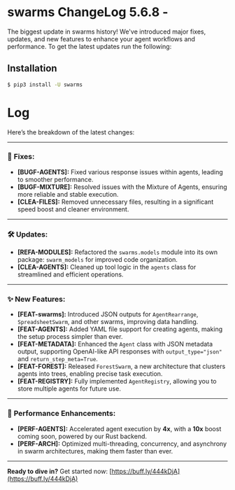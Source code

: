 # swarms ChangeLog 5.6.8 -

The biggest update in swarms history! We've introduced major fixes, updates, and new features to enhance your agent workflows and performance. To get the latest updates run the following:

## Installation

```bash
$ pip3 install -U swarms
```

# Log

Here’s the breakdown of the latest changes:

---

### 🐞 **Fixes:**

- **[BUGF-AGENTS]:** Fixed various response issues within agents, leading to smoother performance.
- **[BUGF-MIXTURE]:** Resolved issues with the Mixture of Agents, ensuring more reliable and stable execution.
- **[CLEA-FILES]:** Removed unnecessary files, resulting in a significant speed boost and cleaner environment.

---

### 🛠 **Updates:**

- **[REFA-MODULES]:** Refactored the `swarms.models` module into its own package: `swarm_models` for improved code organization.
- **[CLEA-AGENTS]:** Cleaned up tool logic in the `agents` class for streamlined and efficient operations.

---

### ✨ **New Features:**

- **[FEAT-swarms]:** Introduced JSON outputs for `AgentRearrange`, `SpreadsheetSwarm`, and other swarms, improving data handling.
- **[FEAT-AGENTS]:** Added YAML file support for creating agents, making the setup process simpler than ever.
- **[FEAT-METADATA]:** Enhanced the `Agent` class with JSON metadata output, supporting OpenAI-like API responses with `output_type="json"` and `return_step_meta=True`.
- **[FEAT-FOREST]:** Released `ForestSwarm`, a new architecture that clusters agents into trees, enabling precise task execution.
- **[FEAT-REGISTRY]:** Fully implemented `AgentRegistry`, allowing you to store multiple agents for future use.

---

### 🚀 **Performance Enhancements:**

- **[PERF-AGENTS]:** Accelerated agent execution by **4x**, with a **10x** boost coming soon, powered by our Rust backend.
- **[PERF-ARCH]:** Optimized multi-threading, concurrency, and asynchrony in swarm architectures, making them faster than ever.

---

**Ready to dive in?** Get started now: [https://buff.ly/444kDjA](https://buff.ly/444kDjA)
